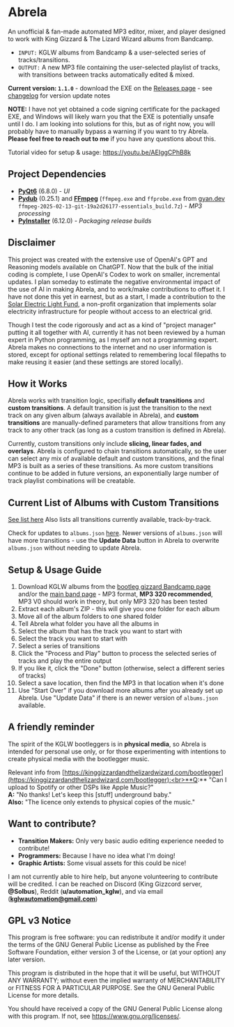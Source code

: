 # Abrela
An unofficial & fan-made automated MP3 editor, mixer, and player designed to work with King Gizzard & The Lizard Wizard albums from Bandcamp.
- `INPUT:` KGLW albums from Bandcamp & a user-selected series of tracks/transitions.
- `OUTPUT:` A new MP3 file containing the user-selected playlist of tracks, with transitions between tracks automatically edited & mixed.

**Current version: `1.1.0`** - download the EXE on the [Releases page](https://github.com/solbus/abrela/releases) - see [changelog](https://github.com/solbus/abrela/blob/main/CHANGELOG.md) for version update notes

**NOTE:** I have not yet obtained a code signing certificate for the packaged EXE, and Windows will likely warn you that the EXE is potentially unsafe until I do. I am looking into solutions for this, but as of right now, you will probably have to manually bypass a warning if you want to try Abrela. **Please feel free to reach out to me** if you have any questions about this.

Tutorial video for setup & usage: https://youtu.be/AEIggCPhB8k

## Project Dependencies
- [**PyQt6**](https://www.riverbankcomputing.com/static/Docs/PyQt6/) (6.8.0) - *UI*
- [**Pydub**](https://github.com/jiaaro/pydub) (0.25.1) and [**FFmpeg**](https://ffmpeg.org/download.html) (`ffmpeg.exe` and `ffprobe.exe` from [gyan.dev](https://www.gyan.dev) `ffmpeg-2025-02-13-git-19a2d26177-essentials_build.7z`) - *MP3 processing*
- [**PyInstaller**](https://pyinstaller.org/en/stable/) (6.12.0) - *Packaging release builds*

## Disclaimer
This project was created with the extensive use of OpenAI's GPT and Reasoning models available on ChatGPT. Now that the bulk of the initial coding is complete, I use OpenAI's Codex to work on smaller, incremental updates. I plan someday to estimate the negative environmental impact of the use of AI in making Abrela, and to work/make contributions to offset it. I have not done this yet in earnest, but as a start, I made a contribution to the [Solar Electric Light Fund](https://www.self.org/), a non-profit organization that implements solar electricity infrastructure for people without access to an electrical grid.

 Though I test the code rigorously and act as a kind of "project manager" putting it all together with AI, currently it has not been reviewed by a human expert in Python programming, as I myself am not a programming expert. Abrela makes no connections to the internet and no user information is stored, except for optional settings related to remembering local filepaths to make reusing it easier (and these settings are stored locally).

## How it Works
Abrela works with transition logic, specifially **default transitions** and **custom transitions**. A default transition is just the transition to the next track on any given album (always available in Abrela), and **custom transitions** are manually-defined parameters that allow transitions from any track to any other track (as long as a custom transition is defined in Abrela).

Currently, custom transitions only include **slicing, linear fades, and overlays**. Abrela is configured to chain transitions automatically, so the user can select any mix of available default and custom transitions, and the final MP3 is built as a series of these transitions. As more custom transitions continue to be added in future versions, an exponentially large number of track playlist combinations will be creatable.

## Current List of Albums with Custom Transitions
[See list here](https://github.com/solbus/abrela/blob/main/TRANSITIONS.md)
Also lists all transitions currently available, track-by-track.

Check for updates to `albums.json` [here](https://github.com/solbus/abrela/blob/main/app/albums.json).
Newer versions of `albums.json` will have more transitions - use the **Update Data** button in Abrela to overwrite `albums.json` without needing to update Abrela.

## Setup & Usage Guide
1. Download KGLW albums from the [bootleg gizzard Bandcamp page](https://bootleggizzard.bandcamp.com/) and/or the [main band page](https://kinggizzard.bandcamp.com/) - MP3 format, **MP3 320 recommended**, MP3 V0 should work in theory, but only MP3 320 has been tested
1. Extract each album's ZIP - this will give you one folder for each album
1. Move all of the album folders to one shared folder
1. Tell Abrela what folder you have all the albums in
1. Select the album that has the track you want to start with
1. Select the track you want to start with
1. Select a series of transitions
1. Click the "Process and Play" button to process the selected series of tracks and play the entire output
1. If you like it, click the "Done" button (otherwise, select a different series of tracks)
1. Select a save location, then find the MP3 in that location when it's done
1. Use "Start Over" if you download more albums after you already set up Abrela. Use "Update Data" if there is an newer version of `albums.json` available.

## A friendly reminder
The spirit of the KGLW bootleggers is in **physical media**, so Abrela is intended for personal use only, or for those experimenting with intentions to create physical media with the bootlegger music.

Relevant info from [https://kinggizzardandthelizardwizard.com/bootlegger](https://kinggizzardandthelizardwizard.com/bootlegger):<br>**Q:** "Can I upload to Spotify or other DSPs like Apple Music?"<br>**A:** "No thanks! Let's keep this [stuff] underground baby."<br>**Also:** "The licence only extends to physical copies of the music."

## Want to contribute?
- **Transition Makers:** Only very basic audio editing experience needed to contribute!
- **Programmers:** Because I have no idea what I'm doing!
- **Graphic Artists:** Some visual assets for this could be nice!

I am not currently able to hire help, but anyone volunteering to contribute will be credited. I can be reached on Discord (King Gizzcord server, **@Solbus**), Reddit (**u/automation_kglw**), and via email (**kglwautomation@gmail.com**)

## GPL v3 Notice
This program is free software: you can redistribute it and/or modify it under the terms of the GNU General Public License as published by the Free Software Foundation, either version 3 of the License, or (at your option) any later version.

This program is distributed in the hope that it will be useful, but WITHOUT ANY WARRANTY; without even the implied warranty of MERCHANTABILITY or FITNESS FOR A PARTICULAR PURPOSE. See the GNU General Public License for more details.

You should have received a copy of the GNU General Public License along with this program. If not, see <https://www.gnu.org/licenses/>.